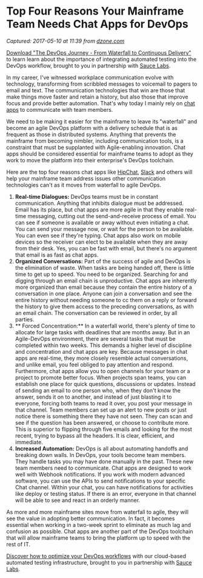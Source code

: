# Top Four Reasons Your Mainframe Team Needs Chat Apps for DevOps

_Captured: 2017-05-10 at 11:39 from [dzone.com](https://dzone.com/articles/top-four-reasons-your-mainframe-team-needs-chat-ap?oid=twitter&utm_content=buffercb252&utm_medium=social&utm_source=twitter.com&utm_campaign=buffer)_

[Download "The DevOps Journey - From Waterfall to Continuous Delivery"](https://dzone.com/go?i=161130&u=http%3A%2F%2Finfo.saucelabs.com%2Fpaper-the-devops-journey.html%3Futm_campaign%3Ddevopsjourney%2Bwp%26utm_medium%3Dtextlink%26utm_source%3Ddzone-devops%26utm_content%3Darticle) to learn learn about the importance of integrating automated testing into the DevOps workflow, brought to you in partnership with [Sauce Labs](https://dzone.com/go?i=161130&u=http%3A%2F%2Finfo.saucelabs.com%2Fpaper-the-devops-journey.html%3Futm_campaign%3Ddevopsjourney%2Bwp%26utm_medium%3Dtextlink%26utm_source%3Ddzone-devops%26utm_content%3Darticle).

In my career, I've witnessed workplace communication evolve with technology, transforming from scribbled messages to voicemail to pagers to email and text. The communication technologies that win are those that make things move faster and retain a history, but also those that improve focus and provide better automation. That's why today I mainly rely on [chat apps](https://www.westernunion.com/blog/chat-apps-comparison/) to communicate with team members.

We need to be making it easier for the mainframe to leave its "waterfall" and become an agile DevOps platform with a delivery schedule that is as frequent as those in distributed systems. Anything that prevents the mainframe from becoming nimbler, including communication tools, is a constraint that must be supplanted with Agile-enabling innovation. Chat apps should be considered essential for mainframe teams to adopt as they work to move the platform into their enterprise's DevOps toolchain.

Here are the top four reasons chat apps like [HipChat](http://www.compuware.com/en_us/use-cases/source-code-management/api-integrations/integrating-ispw-with-hipchat.html?__hstc=58151925.0b2cac30f1778bb76c6380b65ca0dae5.1481639744496.1493316663180.1493994959355.23&__hssc=58151925.2.1493994959355&__hsfp=901146607), [Slack](http://www.compuware.com/en_us/use-cases/source-code-management/api-integrations/integrating-ispw-with-slack.html?__hstc=58151925.0b2cac30f1778bb76c6380b65ca0dae5.1481639744496.1493316663180.1493994959355.23&__hssc=58151925.2.1493994959355&__hsfp=901146607) and others will help your mainframe team address issues other communication technologies can't as it moves from waterfall to agile DevOps.

  1. **Real-time Dialogues:** DevOps teams must be in constant communication. Anything that inhibits dialogue must be addressed. Email has its place, but chat apps are more agile in that they enable real-time messaging, cutting out the send-and-receive process of email. You can see if someone is available or away without even initiating a chat. You can send your message now, or wait for the person to be available. You can even see if they're typing. Chat apps also work on mobile devices so the receiver can elect to be available when they are away from their desk. Yes, you can be fast with email, but there's no argument that email is as fast as chat apps.
  2. **Organized Conversations:** Part of the success of agile and DevOps is the elimination of waste. When tasks are being handed off, there is little time to get up to speed. You need to be organized. Searching for and digging through an email chain is unproductive. Chat apps are inherently more organized than email because they contain the entire history of a conversation in one place. Anyone can join a conversation and see the entire history without needing someone to cc them on a reply or forward the history to give them access to the preceding conversations, as with an email chain. The conversation can be reviewed in order, by all parties.
  3. ** Forced Concentration:** In a waterfall world, there's plenty of time to allocate for large tasks with deadlines that are months away. But in an Agile-DevOps environment, there are several tasks that must be completed within two weeks. This demands a higher level of discipline and concentration and chat apps are key. Because messages in chat apps are real-time, they more closely resemble actual conversations, and unlike email, you feel obliged to pay attention and respond. Furthermore, chat apps allow you to open channels for your team or a project to promote better focus. When projects span teams, you can establish one place for quick questions, discussions or updates. Instead of sending an email to one person who, when they don't know the answer, sends it on to another, and instead of just blasting it to everyone, forcing both teams to read it over, you post your message in that channel. Team members can set up an alert to new posts or just notice there is something there they have not seen. They can scan and see if the question has been answered, or choose to contribute more. This is superior to flipping through five emails and looking for the most recent, trying to bypass all the headers. It is clear, efficient, and immediate.
  4. **Increased Automation:** DevOps is all about automating handoffs and breaking down walls. In DevOps, your tools become team members. They handle tasks you may have done manually in the past. These new team members need to communicate. Chat apps are designed to work well with Webhook notifications. If you work with modern advanced software, you can use the APIs to send notifications to your specific Chat channel. Within your chat, you can have notifications for activities like deploy or testing status. If there is an error, everyone in that channel will be able to see and react in an orderly manner.

As more and more mainframe sites move from waterfall to agile, they will see the value in adopting better communication. In fact, it becomes essential when working in a two-week sprint to eliminate as much lag and confusion as possible. Chat apps are another part of the DevOps toolchain that will allow mainframe teams to bring the platform up to speed with the rest of IT.

[Discover how to optimize your DevOps workflows](https://dzone.com/go?i=161129&u=http%3A%2F%2Finfo.saucelabs.com%2Fpaper-the-devops-journey.html%3Futm_campaign%3Ddevopsjourney%2Bwp%26utm_medium%3Dtextlink%26utm_source%3Ddzone-devops%26utm_content%3Darticle) with our cloud-based automated testing infrastructure, brought to you in partnership with [Sauce Labs](https://dzone.com/go?i=161129&u=http%3A%2F%2Finfo.saucelabs.com%2Fpaper-the-devops-journey.html%3Futm_campaign%3Ddevopsjourney%2Bwp%26utm_medium%3Dtextlink%26utm_source%3Ddzone-devops%26utm_content%3Darticle).
